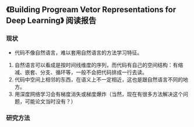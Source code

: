 ## 《Building Progream Vetor Representations for Deep Learning》 阅读报告

### 现状

* 代码不像自然语言，难以套用自然语言的方法学习特征。
1. 自然语言可以看成是按时间线维度的序列，而代码有自己的空间结构：有缩减、嵌套、分支、循环等，一般不会把代码排成一行去读。
2. 代码中空间上相邻的东西，在语义上不一定相近，这也是跟自然语言不同的地方。
3. 用深度网络学习会有梯度消失或梯度爆炸（当然，现在有很多方法解决这个问题，可能论文当时没有？）

### 研究方法